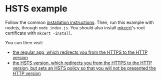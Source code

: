 # HSTS example

Follow the common [installation instructions](https://github.com/odino/wasec#installation). Then, run this example with nodejs, through `node index.js`.
You should also install [mkcert](https://github.com/FiloSottile/mkcert)'s root certificate with `mkcert -install`.

You can then visit:

* [the regular app, which redirects you from the HTTPS to the HTTP version](https://wasec.local:7889/)
* [the HSTS version, which redirects you from the HTTPS to the HTTP version, but sets an HSTS policy so that you will not be presented the HTTP version](https://wasec.local:7889/?hsts=on)
